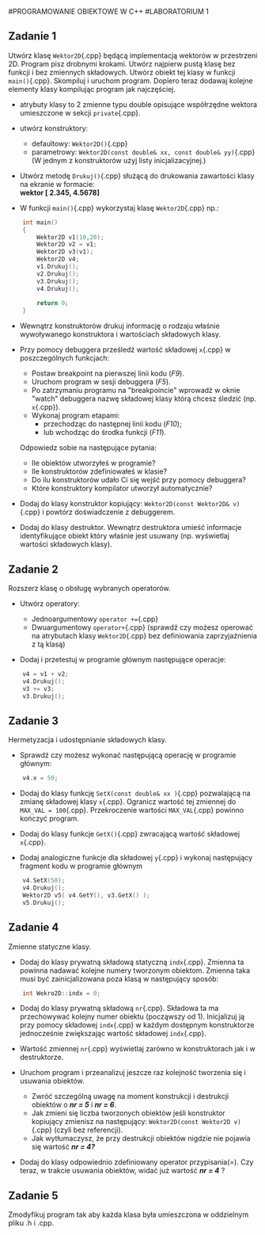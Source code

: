 #PROGRAMOWANIE OBIEKTOWE W C++
#LABORATORIUM 1

## Zadanie 1

Utwórz klasę `Wektor2D`{.cpp} będącą implementacją wektorów w przestrzeni 2D. Program pisz drobnymi krokami. Utwórz najpierw pustą klasę bez funkcji i bez zmiennych składowych. Utwórz obiekt tej klasy w funkcji `main()`{.cpp}. Skompiluj i uruchom program. Dopiero teraz dodawaj kolejne elementy klasy kompilując program jak najczęściej. 

* atrybuty klasy to 2 zmienne typu double opisujące współrzędne wektora umieszczone w sekcji `private`{.cpp}.

* utwórz konstruktory:
    * defaultowy: `Wektor2D()`{.cpp}
    * parametrowy: `Wektor2D(const double& xx, const double& yy)`{.cpp}
(W jednym z konstruktorów użyj listy inicjalizacyjnej.)
 
* Utwórz metodę `Drukuj()`{.cpp} służącą do drukowania zawartości klasy na ekranie w formacie:   
**wektor [ 2.345, 4.5678]**

* W funkcji `main()`{.cpp} wykorzystaj klasę `Wektor2D`{.cpp} np.:
```c++
	int main()
	{
		Wektor2D v1(10,20);
		Wektor2D v2 = v1;
		Wektor2D v3(v1);
		Wektor2D v4;
		v1.Drukuj();
		v2.Drukuj();
		v3.Drukuj();
		v4.Drukuj();
		
		return 0;
	}
```
* Wewnątrz konstruktorów drukuj informację o rodzaju właśnie wywoływanego konstruktora i wartościach składowych klasy.

* Przy pomocy debuggera prześledź wartość składowej `x`{.cpp} w poszczególnych funkcjach:
    * Postaw breakpoint na pierwszej linii kodu (*F9*).
    * Uruchom program w sesji debuggera (*F5*).
    * Po zatrzymaniu programu na "breakpoincie" wprowadź w oknie "watch" debuggera nazwę składowej klasy którą chcesz śledzić (np. `x`{.cpp}).
    * Wykonaj program etapami: 
        * przechodząc do następnej linii kodu (*F10*);
        * lub wchodząc do środka funkcji (*F11*).
	
	Odpowiedz sobie na następujące pytania:
	- Ile obiektów utworzyłeś w programie?
	- Ile konstruktorów zdefiniowałeś w klasie?
	- Do ilu konstruktorów udało Ci się wejść przy pomocy debuggera?
	- Które konstruktory kompilator utworzył automatycznie?

* Dodaj do klasy konstruktor kopiujący: `Wektor2D(const Wektor2D& v)`{.cpp} i powtórz doświadczenie z debuggerem.

* Dodaj do klasy destruktor. Wewnątrz destruktora umieść informacje identyfikujące obiekt który właśnie jest usuwany (np. wyświetlaj wartości składowych klasy).

## Zadanie 2
Rozszerz klasę o obsługę wybranych operatorów.

* Utwórz operatory:
     * Jednoargumentowy  `operator +=`{.cpp}
     * Dwuargumentowy `operator+`{.cpp} (sprawdź czy możesz operować na atrybutach klasy `Wektor2D`{.cpp} bez definiowania zaprzyjaźnienia z tą klasą)

* Dodaj i przetestuj w programie głównym następujące operacje:
```c++
	v4 = v1 + v2;
	v4.Drukuj();
	v3 += v3;
	v3.Drukuj();
```
## Zadanie 3
Hermetyzacja i udostępnianie składowych klasy.

* Sprawdź czy możesz wykonać następującą operację w programie głównym:
```c++
	v4.x = 50;
```

* Dodaj do klasy funkcję `SetX(const double& xx )`{.cpp} pozwalającą na zmianę składowej klasy `x`{.cpp}. Ogranicz wartość tej zmiennej do `MAX_VAL = 100`{.cpp}. Przekroczenie wartości `MAX_VAL`{.cpp} powinno kończyć program.

* Dodaj do klasy funkcje `GetX()`{.cpp} zwracającą wartość składowej `x`{.cpp}.

* Dodaj analogiczne funkcje dla składowej `y`{.cpp} i wykonaj następujący fragment kodu w programie głównym
```c++
	v4.SetX(50);
	v4.Drukuj();
	Wektor2D v5( v4.GetY(), v3.GetX() );
	v5.Drukuj();
```

## Zadanie 4
Zmienne statyczne klasy.
* Dodaj do klasy prywatną składową statyczną `indx`{.cpp}. Zmienna ta powinna nadawać kolejne numery tworzonym obiektom. Zmienna taka musi być zainicjalizowana poza klasą w następujący sposób:
```c++
	int Wekro2D::indx = 0;
```
* Dodaj do klasy prywatną składową `nr`{.cpp}. Składowa ta ma przechowywać kolejny numer obiektu (począwszy od 1). Inicjalizuj ją przy pomocy składowej `indx`{.cpp} w każdym dostępnym konstruktorze jednocześnie zwiększając wartość składowej `indx`{.cpp}.

* Wartość zmiennej `nr`{.cpp} wyświetlaj zarówno w konstruktorach jak i w destruktorze.

* Uruchom program i przeanalizuj jeszcze raz kolejność tworzenia się i usuwania obiektów. 
     * Zwróć szczególną uwagę na moment konstrukcji i destrukcji obiektów o ***nr = 5*** i ***nr = 6***.
     * Jak zmieni się liczba tworzonych obiektów jeśli konstruktor kopiujący zmienisz na następujący: `Wektor2D(const Wektor2D v)`{.cpp} (czyli bez referencji).
     * Jak wytłumaczysz, że przy destrukcji obiektów nigdzie nie pojawia się wartość ***nr = 4?*** 

* Dodaj do klasy odpowiednio zdefiniowany operator przypisania(=). Czy teraz, w trakcie usuwania obiektów, widać już wartość ***nr = 4*** ?

## Zadanie 5
Zmodyfikuj program tak aby każda klasa była umieszczona w oddzielnym pliku .h i .cpp.


